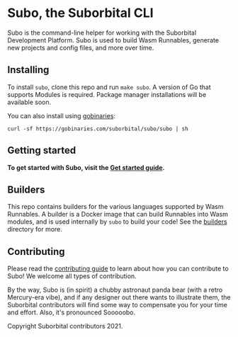 # Subo, the Suborbital CLI

Subo is the command-line helper for working with the Suborbital Development Platform. Subo is used to build Wasm Runnables, generate new projects and config files, and more over time.

## Installing
To install `subo`, clone this repo and run `make subo`. A version of Go that supports Modules is required. Package manager installations will be available soon.

You can also install using [gobinaries](https://gobinaries.com/):
```
curl -sf https://gobinaries.com/suborbital/subo/subo | sh
```

## Getting started
**To get started with Subo, visit the [Get started guide](./docs/get-started.md).**

## Builders
This repo contains builders for the various languages supported by Wasm Runnables. A builder is a Docker image that can build Runnables into Wasm modules, and is used internally by `subo` to build your code! See the [builders](./builders/) directory for more.

## Contributing

Please read the [contributing guide](./CONTRIBUTING.md) to learn about how you can contribute to Subo! We welcome all types of contribution.

By the way, Subo is (in spirit) a chubby astronaut panda bear (with a retro Mercury-era vibe), and if any designer out there wants to illustrate them, the Suborbital contributors will find some way to compensate you for your time and effort. Also, it's pronounced Sooooobo.

Copyright Suborbital contributors 2021.